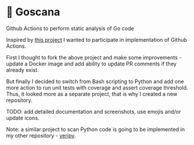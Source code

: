 # :rocket: Goscana
Github Actions to perform static analysis of Go code

Inspired by [this project](https://github.com/grandcolline/golang-github-actions)
I wanted to participate in implementation of Github Actions.

First I thought to fork the above project and make some improvements -
update a Docker image and add ability to update PR comments if they already exist.

But finally I decided to switch from Bash scripting to Python and add one more action to run unit tests with coverage and assert coverage threshold.
Thus, it looked more as a separate project, that is why I created a new repository.

TODO: add detailed documentation and screenshots, use emojis and/or update icons.

Note: a similar project to scan Python code is going to be implemented in my other repository - [veripy](https://github.com/nsavelyeva/veripy).

